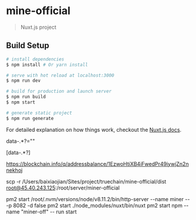 # mine-official

> Nuxt.js project

## Build Setup

``` bash
# install dependencies
$ npm install # Or yarn install

# serve with hot reload at localhost:3000
$ npm run dev

# build for production and launch server
$ npm run build
$ npm start

# generate static project
$ npm run generate
```

For detailed explanation on how things work, checkout the [Nuxt.js docs](https://github.com/nuxt/nuxt.js).

data-.*?=""

\[data-.*?\]

https://blockchain.info/q/addressbalance/1EzwoHtiXB4iFwedPr49iywjZn2nnekhoj

scp -r  /Users/baixiaojian/Sites/project/truechain/mine-official/dist root@45.40.243.125:/root/server/miner-official

pm2 start /root/.nvm/versions/node/v8.11.2/bin/http-server --name miner -- -p 8082 -d false
pm2 start ./node_modules/nuxt/bin/nuxt
pm2 start npm --name "miner-off" -- run start

